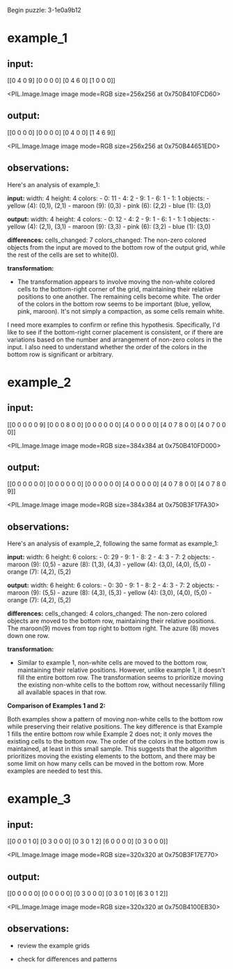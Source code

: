 Begin puzzle: 3-1e0a9b12


# example_1

## input:

[[0 4 0 9]
 [0 0 0 0]
 [0 4 6 0]
 [1 0 0 0]]


<PIL.Image.Image image mode=RGB size=256x256 at 0x750B410FCD60>


## output:

[[0 0 0 0]
 [0 0 0 0]
 [0 4 0 0]
 [1 4 6 9]]


<PIL.Image.Image image mode=RGB size=256x256 at 0x750B44651ED0>


## observations:

Here's an analysis of example_1:

**input:**
  width: 4
  height: 4
  colors:
    - 0: 11
    - 4: 2
    - 9: 1
    - 6: 1
    - 1: 1
  objects:
    - yellow (4): (0,1), (2,1)
    - maroon (9): (0,3)
    - pink (6): (2,2)
    - blue (1): (3,0)

**output:**
  width: 4
  height: 4
  colors:
    - 0: 12
    - 4: 2
    - 9: 1
    - 6: 1
    - 1: 1
  objects:
    - yellow (4): (2,1), (3,1)
    - maroon (9): (3,3)
    - pink (6): (3,2)
    - blue (1): (3,0)

**differences:**
  cells_changed: 7
  colors_changed:  The non-zero colored objects from the input are moved to the bottom row of the output grid, while the rest of the cells are set to white(0).

**transformation:**
  - The transformation appears to involve moving the non-white colored cells to the bottom-right corner of the grid, maintaining their relative positions to one another.  The remaining cells become white.  The order of the colors in the bottom row seems to be important (blue, yellow, pink, maroon).  It's not simply a compaction, as some cells remain white.


I need more examples to confirm or refine this hypothesis.  Specifically, I'd like to see if the bottom-right corner placement is consistent, or if there are variations based on the number and arrangement of non-zero colors in the input.  I also need to understand whether the order of the colors in the bottom row is significant or arbitrary.


# example_2

## input:

[[0 0 0 0 0 9]
 [0 0 0 8 0 0]
 [0 0 0 0 0 0]
 [4 0 0 0 0 0]
 [4 0 7 8 0 0]
 [4 0 7 0 0 0]]


<PIL.Image.Image image mode=RGB size=384x384 at 0x750B410FD000>


## output:

[[0 0 0 0 0 0]
 [0 0 0 0 0 0]
 [0 0 0 0 0 0]
 [4 0 0 0 0 0]
 [4 0 7 8 0 0]
 [4 0 7 8 0 9]]


<PIL.Image.Image image mode=RGB size=384x384 at 0x750B3F17FA30>


## observations:

Here's an analysis of example_2, following the same format as example_1:

**input:**
  width: 6
  height: 6
  colors:
    - 0: 29
    - 9: 1
    - 8: 2
    - 4: 3
    - 7: 2
  objects:
    - maroon (9): (0,5)
    - azure (8): (1,3), (4,3)
    - yellow (4): (3,0), (4,0), (5,0)
    - orange (7): (4,2), (5,2)

**output:**
  width: 6
  height: 6
  colors:
    - 0: 30
    - 9: 1
    - 8: 2
    - 4: 3
    - 7: 2
  objects:
    - maroon (9): (5,5)
    - azure (8): (4,3), (5,3)
    - yellow (4): (3,0), (4,0), (5,0)
    - orange (7): (4,2), (5,2)

**differences:**
  cells_changed: 4
  colors_changed: The non-zero colored objects are moved to the bottom row, maintaining their relative positions.  The maroon(9) moves from top right to bottom right. The azure (8) moves down one row.

**transformation:**
  - Similar to example 1, non-white cells are moved to the bottom row, maintaining their relative positions. However, unlike example 1, it doesn't fill the entire bottom row.  The transformation seems to prioritize moving the existing non-white cells to the bottom row, without necessarily filling all available spaces in that row.


**Comparison of Examples 1 and 2:**

Both examples show a pattern of moving non-white cells to the bottom row while preserving their relative positions.  The key difference is that Example 1 fills the entire bottom row while Example 2 does not;  it only moves the existing cells to the bottom row.  The order of the colors in the bottom row is maintained, at least in this small sample. This suggests that the algorithm prioritizes moving the existing elements to the bottom, and there may be some limit on how many cells can be moved in the bottom row.  More examples are needed to test this.


# example_3

## input:

[[0 0 0 1 0]
 [0 3 0 0 0]
 [0 3 0 1 2]
 [6 0 0 0 0]
 [0 3 0 0 0]]


<PIL.Image.Image image mode=RGB size=320x320 at 0x750B3F17E770>


## output:

[[0 0 0 0 0]
 [0 0 0 0 0]
 [0 3 0 0 0]
 [0 3 0 1 0]
 [6 3 0 1 2]]


<PIL.Image.Image image mode=RGB size=320x320 at 0x750B4100EB30>


## observations:

- review the example grids

- check for differences and patterns

